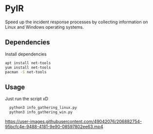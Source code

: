 
# PyIR

Speed up the incident response processes by collecting information on Linux and Windows operating systems.





## Dependencies

Install dependencies

```bash
apt install net-tools
yum install net-tools
pacman -S net-tools 
```
    
## Usage
Just run the script xD
```bash
  python3 info_gathering_linux.py
  python3 info_gathering_win.py
```
    
    

https://user-images.githubusercontent.com/49042076/206882754-95bcfc4e-9488-4181-9e90-08597802ee63.mp4

